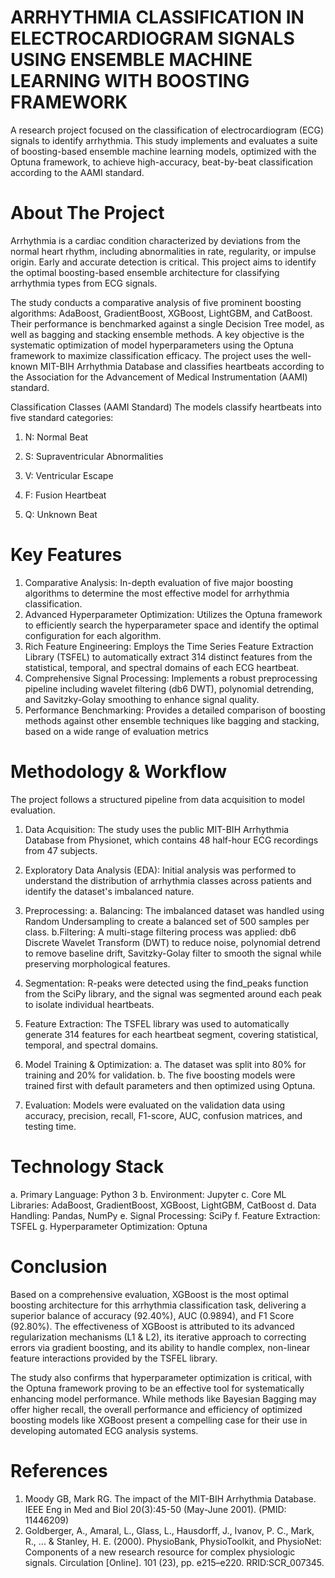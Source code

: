 # ARRHYTHMIA CLASSIFICATION IN ELECTROCARDIOGRAM SIGNALS USING ENSEMBLE MACHINE LEARNING WITH BOOSTING FRAMEWORK
A research project focused on the classification of electrocardiogram (ECG) signals to identify arrhythmia. This study implements and evaluates a suite of boosting-based ensemble machine learning models, optimized with the Optuna framework, to achieve high-accuracy, beat-by-beat classification according to the AAMI standard.

# About The Project
Arrhythmia is a cardiac condition characterized by deviations from the normal heart rhythm, including abnormalities in rate, regularity, or impulse origin. Early and accurate detection is critical. This project aims to identify the optimal boosting-based ensemble architecture for classifying arrhythmia types from ECG signals.

The study conducts a comparative analysis of five prominent boosting algorithms: 
AdaBoost, GradientBoost, XGBoost, LightGBM, and CatBoost. Their performance is benchmarked against a single Decision Tree model, as well as bagging and stacking ensemble methods. A key objective is the systematic optimization of model hyperparameters using the Optuna framework to maximize classification efficacy. The project uses the well-known MIT-BIH Arrhythmia Database and classifies heartbeats according to the Association for the Advancement of Medical Instrumentation (AAMI) standard.

Classification Classes (AAMI Standard)
The models classify heartbeats into five standard categories:

1. N: Normal Beat

2. S: Supraventricular Abnormalities

3. V: Ventricular Escape

4. F: Fusion Heartbeat

5. Q: Unknown Beat

# Key Features
1. Comparative Analysis: In-depth evaluation of five major boosting algorithms to determine the most effective model for arrhythmia classification.
2. Advanced Hyperparameter Optimization: Utilizes the Optuna framework to efficiently search the hyperparameter space and identify the optimal configuration for each algorithm.
3. Rich Feature Engineering: Employs the Time Series Feature Extraction Library (TSFEL) to automatically extract 314 distinct features from the statistical, temporal, and spectral domains of each ECG heartbeat.
4. Comprehensive Signal Processing: Implements a robust preprocessing pipeline including wavelet filtering (db6 DWT), polynomial detrending, and Savitzky-Golay smoothing to enhance signal quality.
5. Performance Benchmarking: Provides a detailed comparison of boosting methods against other ensemble techniques like bagging and stacking, based on a wide range of evaluation metrics

# Methodology & Workflow
The project follows a structured pipeline from data acquisition to model evaluation.
1. Data Acquisition: The study uses the public MIT-BIH Arrhythmia Database from Physionet, which contains 48 half-hour ECG recordings from 47 subjects.
2. Exploratory Data Analysis (EDA): Initial analysis was performed to understand the distribution of arrhythmia classes across patients and identify the dataset's imbalanced nature.


3. Preprocessing:
   a. Balancing: The imbalanced dataset was handled using Random Undersampling to create a balanced set of 500 samples per class.
   b.Filtering: A multi-stage filtering process was applied: db6 Discrete Wavelet Transform (DWT) to reduce noise, polynomial detrend to remove baseline drift, Savitzky-Golay filter to smooth the signal while preserving morphological features.
4. Segmentation: R-peaks were detected using the find_peaks function from the SciPy library, and the signal was segmented around each peak to isolate individual heartbeats.
5. Feature Extraction: The TSFEL library was used to automatically generate 314 features for each heartbeat segment, covering statistical, temporal, and spectral domains.
6. Model Training & Optimization:
a. The dataset was split into 80% for training and 20% for validation.
b. The five boosting models were trained first with default parameters and then optimized using Optuna.
7. Evaluation: Models were evaluated on the validation data using accuracy, precision, recall, F1-score, AUC, confusion matrices, and testing time.

# Technology Stack
a. Primary Language: Python 3 
b. Environment: Jupyter 
c. Core ML Libraries: AdaBoost, GradientBoost, XGBoost, LightGBM, CatBoost
d. Data Handling: Pandas, NumPy
e. Signal Processing: SciPy
f. Feature Extraction: TSFEL
g. Hyperparameter Optimization: Optuna

# Conclusion
Based on a comprehensive evaluation, XGBoost is the most optimal boosting architecture for this arrhythmia classification task, delivering a superior balance of accuracy (92.40%), AUC (0.9894), and F1 Score (92.80%). The effectiveness of XGBoost is attributed to its advanced regularization mechanisms (L1 & L2), its iterative approach to correcting errors via gradient boosting, and its ability to handle complex, non-linear feature interactions provided by the TSFEL library.


The study also confirms that hyperparameter optimization is critical, with the  Optuna framework proving to be an effective tool for systematically enhancing model performance. While methods like Bayesian Bagging may offer higher recall, the overall performance and efficiency of optimized boosting models like XGBoost present a compelling case for their use in developing automated ECG analysis systems.


# References
1. Moody GB, Mark RG. The impact of the MIT-BIH Arrhythmia Database. IEEE Eng in Med and Biol 20(3):45-50 (May-June 2001). (PMID: 11446209)
2. Goldberger, A., Amaral, L., Glass, L., Hausdorff, J., Ivanov, P. C., Mark, R., ... & Stanley, H. E. (2000). PhysioBank, PhysioToolkit, and PhysioNet: Components of a new research resource for complex physiologic signals. Circulation [Online]. 101 (23), pp. e215–e220. RRID:SCR_007345.
